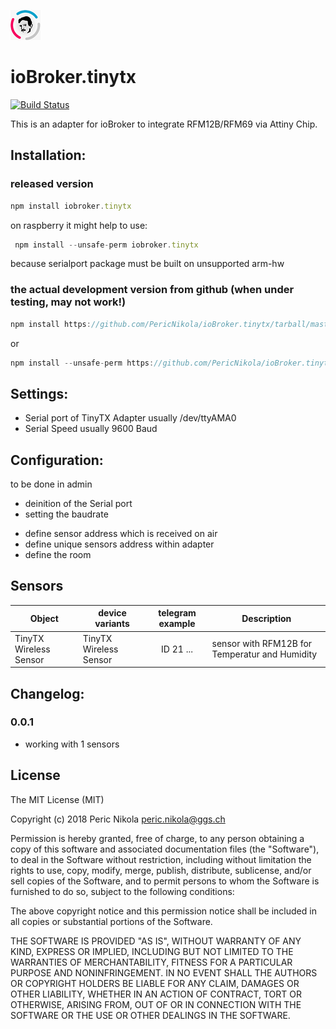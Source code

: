 ![Logo](admin/tinytx4.png)
# ioBroker.tinytx
[![Build Status](https://travis-ci.org/PericNikola/ioBroker.tinytx4.svg?branch=master)](https://travis-ci.org/PericNikola/ioBroker.tinytx4)

This is an adapter for ioBroker to integrate RFM12B/RFM69 via Attiny Chip.

## Installation:
### released version
```javascript
npm install iobroker.tinytx
```
on raspberry it might help to use:
```javascript
 npm install --unsafe-perm iobroker.tinytx
 ```
 because serialport package must be built on unsupported arm-hw 

### the actual development version from github (when under testing, may not work!)
```javascript
npm install https://github.com/PericNikola/ioBroker.tinytx/tarball/master --production
```
or
```javascript
npm install --unsafe-perm https://github.com/PericNikola/ioBroker.tinytx/tarball/master --production
```
## Settings:
- Serial port of TinyTX Adapter usually /dev/ttyAMA0
- Serial Speed usually 9600 Baud

## Configuration:
to be done in admin
* deinition of the Serial port
* setting the baudrate
- define sensor address which is received on air
- define unique sensors address within adapter 
- define the room

## Sensors
|Object|device variants|telegram example|Description|
|--------|-------|:-:|--------|
|TinyTX Wireless Sensor|TinyTX Wireless Sensor|ID 21 ...|sensor with RFM12B for Temperatur and Humidity|


## Changelog:

### 0.0.1
* working with 1 sensors 

## License
The MIT License (MIT)

Copyright (c) 2018 Peric Nikola <peric.nikola@ggs.ch>

Permission is hereby granted, free of charge, to any person obtaining a copy
of this software and associated documentation files (the "Software"), to deal
in the Software without restriction, including without limitation the rights
to use, copy, modify, merge, publish, distribute, sublicense, and/or sell
copies of the Software, and to permit persons to whom the Software is
furnished to do so, subject to the following conditions:

The above copyright notice and this permission notice shall be included in
all copies or substantial portions of the Software.

THE SOFTWARE IS PROVIDED "AS IS", WITHOUT WARRANTY OF ANY KIND, EXPRESS OR
IMPLIED, INCLUDING BUT NOT LIMITED TO THE WARRANTIES OF MERCHANTABILITY,
FITNESS FOR A PARTICULAR PURPOSE AND NONINFRINGEMENT. IN NO EVENT SHALL THE
AUTHORS OR COPYRIGHT HOLDERS BE LIABLE FOR ANY CLAIM, DAMAGES OR OTHER
LIABILITY, WHETHER IN AN ACTION OF CONTRACT, TORT OR OTHERWISE, ARISING FROM,
OUT OF OR IN CONNECTION WITH THE SOFTWARE OR THE USE OR OTHER DEALINGS IN
THE SOFTWARE.
